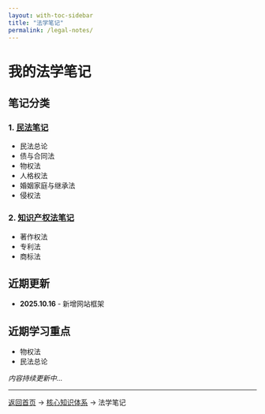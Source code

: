 ```yaml
---
layout: with-toc-sidebar
title: "法学笔记"
permalink: /legal-notes/
---
```


# 我的法学笔记

## 笔记分类

### 1. [民法笔记](/civil-law/)
- 民法总论
- 债与合同法
- 物权法
- 人格权法
- 婚姻家庭与继承法
- 侵权法

### 2. [知识产权法笔记](/intellectual-property/)  
- 著作权法
- 专利法
- 商标法

## 近期更新
- **2025.10.16** - 新增网站框架

## 近期学习重点
- 物权法
- 民法总论

*内容持续更新中...*

---
[返回首页](/) → [核心知识体系](/core-knowledge-system/) → 法学笔记
